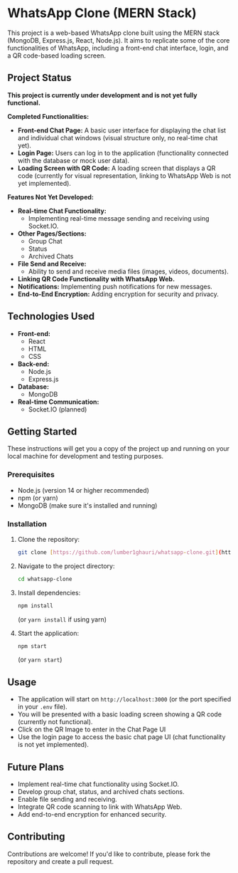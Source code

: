 # WhatsApp Clone (MERN Stack)

This project is a web-based WhatsApp clone built using the MERN stack (MongoDB, Express.js, React, Node.js). It aims to replicate some of the core functionalities of WhatsApp, including a front-end chat interface, login, and a QR code-based loading screen.

## Project Status

**This project is currently under development and is not yet fully functional.**

**Completed Functionalities:**

*   **Front-end Chat Page:** A basic user interface for displaying the chat list and individual chat windows (visual structure only, no real-time chat yet).
*   **Login Page:** Users can log in to the application (functionality connected with the database or mock user data).
*   **Loading Screen with QR Code:** A loading screen that displays a QR code (currently for visual representation, linking to WhatsApp Web is not yet implemented).

**Features Not Yet Developed:**

*   **Real-time Chat Functionality:**
    *   Implementing real-time message sending and receiving using Socket.IO.
*   **Other Pages/Sections:**
    *   Group Chat
    *   Status
    *   Archived Chats
*   **File Send and Receive:**
    *   Ability to send and receive media files (images, videos, documents).
*   **Linking QR Code Functionality with WhatsApp Web.**
*   **Notifications:** Implementing push notifications for new messages.
*   **End-to-End Encryption:**  Adding encryption for security and privacy.

## Technologies Used

*   **Front-end:**
    *   React
    *   HTML
    *   CSS
*   **Back-end:**
    *   Node.js
    *   Express.js
*   **Database:**
    *   MongoDB
*   **Real-time Communication:**
    *   Socket.IO (planned)

## Getting Started

These instructions will get you a copy of the project up and running on your local machine for development and testing purposes.

### Prerequisites

*   Node.js (version 14 or higher recommended)
*   npm (or yarn)
*   MongoDB (make sure it's installed and running)

### Installation

1.  Clone the repository:
    ```bash
    git clone [https://github.com/lumber1ghauri/whatsapp-clone.git](https://github.com/lumber1ghauri/whatsapp-clone.git)
    ```

2.  Navigate to the project directory:
    ```bash
    cd whatsapp-clone
    ```

3.  Install dependencies:
    ```bash
    npm install
    ```
    (or `yarn install` if using yarn)
4.  Start the application:
    ```bash
    npm start
    ```
    (or `yarn start`)

## Usage

*   The application will start on `http://localhost:3000` (or the port specified in your `.env` file).
*   You will be presented with a basic loading screen showing a QR code (currently not functional).
*   Click on the QR Image to enter in the Chat Page UI
*   Use the login page to access the basic chat page UI (chat functionality is not yet implemented).

## Future Plans

*   Implement real-time chat functionality using Socket.IO.
*   Develop group chat, status, and archived chats sections.
*   Enable file sending and receiving.
*   Integrate QR code scanning to link with WhatsApp Web.
*   Add end-to-end encryption for enhanced security.

## Contributing

Contributions are welcome! If you'd like to contribute, please fork the repository and create a pull request.
